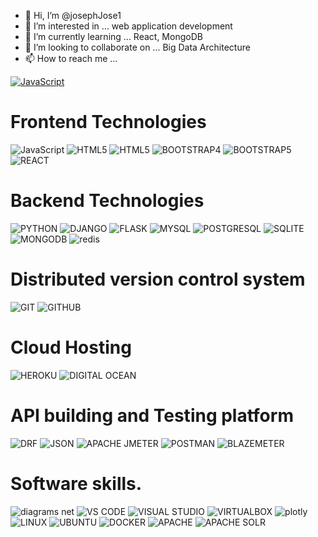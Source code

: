 - 👋 Hi, I’m @josephJose1
- 👀 I’m interested in ... web application development
- 🌱 I’m currently learning ... React, MongoDB
- 💞️ I’m looking to collaborate on ... Big Data Architecture
- 📫 How to reach me ... 
<a href='https://www.instagram.com/steveg_joe/' target='_blank'>
<img src="https://img.shields.io/badge/-Instagram-%23EBEBEB?style=for-the-badge&logo=instagram&amp" 
     alt="JavaScript" data-canonical-src="#" style="max-width: 100%;">
</a>



# Frontend Technologies
<p>
<img src="https://img.shields.io/badge/javascript-F7DF1E.svg?style=for-the-badge&amp;logo=javascript&amp;logoColor=323330" alt="JavaScript" data-canonical-src="#" style="max-width: 100%;">
<img src="https://img.shields.io/badge/-HTML-%23EBEBEB?style=for-the-badge&logo=html5&amp" alt="HTML5" data-canonical-src="#" style="max-width: 100%;">
<img src="https://img.shields.io/badge/-CSS3-%232965f1?style=for-the-badge&logo=CSS3&amp" alt="HTML5" data-canonical-src="#" style="max-width: 100%;">
<img src="https://img.shields.io/badge/-Bootstrap4-%23e5e1ea?style=for-the-badge&logo=bootstrap&amp" alt="BOOTSTRAP4" data-canonical-src="#" style="max-width: 100%;">
<img src="https://img.shields.io/badge/-Bootstrap5-%23712cf9?style=for-the-badge&logo=bootstrap&amp" alt="BOOTSTRAP5" data-canonical-src="#" style="max-width: 100%;">
<img src="https://img.shields.io/badge/-react-%23384d54?style=for-the-badge&logo=react&amp" alt="REACT" data-canonical-src="#" style="max-width: 100%;">

</p>

# Backend Technologies
     
<p>
<img src="https://img.shields.io/badge/-python-%23ffde57?style=for-the-badge&logo=python&amp" alt="PYTHON" data-canonical-src="#" style="max-width: 100%;">
<img src="https://img.shields.io/badge/-Django-%23092e20?style=for-the-badge&logo=django&amp" alt="DJANGO" data-canonical-src="#" style="max-width: 100%;">     
<img src="https://img.shields.io/badge/-Flask%20-%23004b6b?style=for-the-badge&logo=flask&amp" alt="FLASK" data-canonical-src="#" style="max-width: 100%;">

<img src="https://img.shields.io/badge/-mysql-%23f29111?style=for-the-badge&logo=mysql&amp" alt="MYSQL" data-canonical-src="#" style="max-width: 100%; display: inline;">

<img src="https://img.shields.io/badge/-postgresql-%23D6EFFC?style=for-the-badge&logo=postgresql&amp" alt="POSTGRESQL" data-canonical-src="#" style="max-width: 100%;">

<img src="https://img.shields.io/badge/-sqlite-%23044a64?style=for-the-badge&logo=sqlite&amp" alt="SQLITE" data-canonical-src="#" style="max-width: 100%;">

<img src="https://img.shields.io/badge/-mongodb-%23061621?style=for-the-badge&logo=mongodb&amp" alt="MONGODB" data-canonical-src="#" style="max-width: 100%;">

<img src="https://img.shields.io/badge/-REDIS%20-%23161f31?style=for-the-badge&logo=redis&amp" alt="redis" data-canonical-src="#" style="max-width: 100%;">
</p>

 
# Distributed version control system
<p>
<img src="https://img.shields.io/badge/-Git%20-%23f0efe7?style=for-the-badge&logo=git&amp" alt="GIT" data-canonical-src="#" style="max-width: 100%;">

<img src="https://img.shields.io/badge/-Github%20-%23f3d776?style=for-the-badge&logo=github&amp" alt="GITHUB" data-canonical-src="#" style="max-width: 100%;">
</p>

# Cloud Hosting

<p>
<img src="https://img.shields.io/badge/-heroku-%2379589F?style=for-the-badge&logo=heroku&amp" alt="HEROKU" data-canonical-src="#" style="max-width: 100%;">

<img src="https://img.shields.io/badge/-DIGITAL%20OCEAN-%2305628a?style=for-the-badge&logo=digitalocean&amp" alt="DIGITAL OCEAN" data-canonical-src="#" style="max-width: 100%;">
</p>

# API building and Testing platform
<p>
<img src="https://img.shields.io/badge/-Django Rest Framework-%23A30000?style=for-the-badge&logo=django&amp" alt="DRF" data-canonical-src="#" style="max-width: 100%;">       
     
<img src="https://img.shields.io/badge/-json%20-%23faf0e6?style=for-the-badge&logo=json&amp" alt="JSON" data-canonical-src="#" style="max-width: 100%;">

<img src="https://img.shields.io/badge/-apache%20jmeter-%23cb2138?style=for-the-badge&logo=apache&amp" alt="APACHE JMETER" data-canonical-src="#" style="max-width: 100%;">

<img src="https://img.shields.io/badge/-POSTMAN-%23ffb091?style=for-the-badge&logo=postman&amp" alt="POSTMAN" data-canonical-src="#" style="max-width: 100%;">

<img src="https://img.shields.io/badge/-BLAZEMETER-%23cb2138?style=for-the-badge&logo=blazemeter&amp" alt="BLAZEMETER" data-canonical-src="#" style="max-width: 100%;">
</p>

# Software skills.
<p>
<img src="https://img.shields.io/badge/-diagrams.net%20-%23f8f9fa?style=for-the-badge&logo=diagramsdotnet&amp" alt="diagrams net" data-canonical-src="#" style="max-width: 100%;">


<img src="https://img.shields.io/badge/-Visual%20Studio%20Code%20-%23007acc?style=for-the-badge&logo=visualstudiocode&amp" alt="VS CODE" data-canonical-src="#" style="max-width: 100%;">


<img src="https://img.shields.io/badge/-Visual%20Studio%20-%235d438e?style=for-the-badge&logo=visualstudio&amp" alt="VISUAL STUDIO" data-canonical-src="#" style="max-width: 100%;">

<img src="https://img.shields.io/badge/-VirtualBox%20-%230277bd?style=for-the-badge&logo=virtualbox&amp" alt="VIRTUALBOX" data-canonical-src="#" style="max-width: 100%;">

<img src="https://img.shields.io/badge/-Plotly Dash-%23000?style=for-the-badge&logo=plotly&amp" alt="plotly" data-canonical-src="#" style="max-width: 100%;">  
<img src="https://img.shields.io/badge/-linux-%23333?style=for-the-badge&logo=linux&amp" alt="LINUX" data-canonical-src="#" style="max-width: 100%;">
<img src="https://img.shields.io/badge/-ubuntu-%23333?style=for-the-badge&logo=ubuntu&amp" alt="UBUNTU" data-canonical-src="#" style="max-width: 100%;">
<img src="https://img.shields.io/badge/-Docker-%23384d54?style=for-the-badge&logo=docker&amp" alt="DOCKER" data-canonical-src="#" style="max-width: 100%;">
<img src="https://img.shields.io/badge/-apache%20server-%23cb2138?style=for-the-badge&logo=apache&amp" alt="APACHE" data-canonical-src="#" style="max-width: 100%;">
<img src="https://img.shields.io/badge/-Apache%20Solr%20-%23fff?style=for-the-badge&logo=apachesolr&amp" alt="APACHE SOLR" data-canonical-src="#" style="max-width: 100%;">     

</p>


<!---
josephJose1/josephJose1 is a ✨ special ✨ repository because its `README.md` (this file) appears on your GitHub profile.
You can click the Preview link to take a look at your changes.
--->
